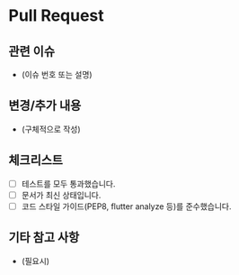 # Pull Request

## 관련 이슈
- (이슈 번호 또는 설명)

## 변경/추가 내용
- (구체적으로 작성)

## 체크리스트
- [ ] 테스트를 모두 통과했습니다.
- [ ] 문서가 최신 상태입니다.
- [ ] 코드 스타일 가이드(PEP8, flutter analyze 등)를 준수했습니다.

## 기타 참고 사항
- (필요시) 